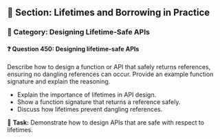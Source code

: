 ## 📘 Section: Lifetimes and Borrowing in Practice  
### 🔹 Category: Designing Lifetime-Safe APIs  
#### ❓ Question 450: Designing lifetime-safe APIs

Describe how to design a function or API that safely returns references, ensuring no dangling references can occur. Provide an example function signature and explain the reasoning.

- Explain the importance of lifetimes in API design.
- Show a function signature that returns a reference safely.
- Discuss how lifetimes prevent dangling references.

🔧 **Task:** Demonstrate how to design APIs that are safe with respect to lifetimes.

